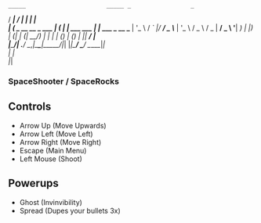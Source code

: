     _____                       _____ _                 _            
   / ____|                     / ____| |               | |           
  | (___  _ __   __ _  ___ ___| (___ | |__   ___   ___ | |_ ___ _ __ 
   \___ \| '_ \ / _` |/ __/ _ \\___ \| '_ \ / _ \ / _ \| __/ _ \ '__|
   ____) | |_) | (_| | (_|  __/____) | | | | (_) | (_) | ||  __/ |   
  |_____/| .__/ \__,_|\___\___|_____/|_| |_|\___/ \___/ \__\___|_|   
         | |                                                         
         |_|                                                         

### SpaceShooter / SpaceRocks

## Controls
 - Arrow Up (Move Upwards)
 - Arrow Left (Move Left)
 - Arrow Right (Move Right)
 - Escape (Main Menu)
 - Left Mouse (Shoot)
## Powerups
 - Ghost (Invinvibility)
 - Spread (Dupes your bullets 3x)
